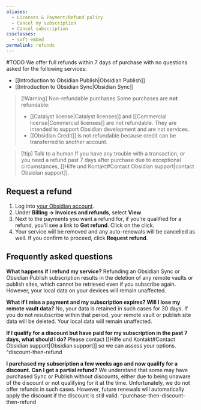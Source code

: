 ```yaml
---
aliases:
  - Licenses & Payment/Refund policy
  - Cancel my subscription
  - Cancel subscription
cssclasses:
  - soft-embed
permalink: refunds
---
```

#TODO
We offer full refunds within 7 days of purchase with no questions asked for the following services:

- [[Introduction to Obsidian Publish|Obsidian Publish]]
- [[Introduction to Obsidian Sync|Obsidian Sync]]

> [!Warning] Non-refundable purchases
> Some purchases are **not** refundable:
> 
> - [[Catalyst license|Catalyst licenses]] and [[Commercial license|Commercial licenses]] are not refundable. They are intended to support Obsidian development and are not services.
> - [[Obsidian Credit]] is not refundable because credit can be transferred to another account.

> [!tip] Talk to a human
> If you have any trouble with a transaction, or you need a refund past 7 days after purchase due to exceptional circumstances, [[Hilfe und Kontakt#Contact Obsidian support|contact Obsidian support]].

## Request a refund

1. Log into [your Obsidian account](https://obsidian.md/account/billing).
2. Under **Billing → Invoices and refunds**, select **View**.
3. Next to the payments you want a refund for, if you’re qualified for a refund, you’ll see a link to **Get refund**. Click on the click.
4. Your service will be removed and any auto-renewals will be cancelled as well. If you confirm to proceed, click **Request refund**.

## Frequently asked questions

**What happens if I refund my service?**
Refunding an Obsidian Sync or Obsidian Publish subscription results in the deletion of any remote vaults or publish sites, which cannot be retrieved even if you subscribe again. However, your local data on your devices will remain unaffected.

**What if I miss a payment and my subscription expires? Will I lose my remote vault data?**
No, your data is retained in such cases for 30 days. If you do not resubscribe within that period, your remote vault or publish site data will be deleted. Your local data will remain unaffected.

**If I qualify for a discount but have paid for my subscription in the past 7 days, what should I do?**
Please contact [[Hilfe und Kontakt#Contact Obsidian support|Obsidian support]] so we can assess your options.
^discount-then-refund

**I purchased my subscription a few weeks ago and now qualify for a discount. Can I get a partial refund?**
We understand that some may have purchased Sync or Publish without discounts, either due to being unaware of the discount or not qualifying for it at the time. Unfortunately, we do not offer refunds in such cases. However, future renewals will automatically apply the discount if the discount is still valid.
^purchase-then-discount-then-refund